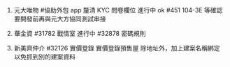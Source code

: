 1. 元大唯物 
   #協助外包 app 釐清 KYC 問卷欄位 進行中 ok
   #451 104-3E 等確認要開發前再與元大方協同測試串接

2. 華金資 
   #31782 戰情室 進行中
   #32878 密碼規則 

3. 新美齊仲介 
   #32126 實價登錄 實價登錄預售屋
   除地址外，加上建案名稱綁定
   以免抓到別的建案資料

